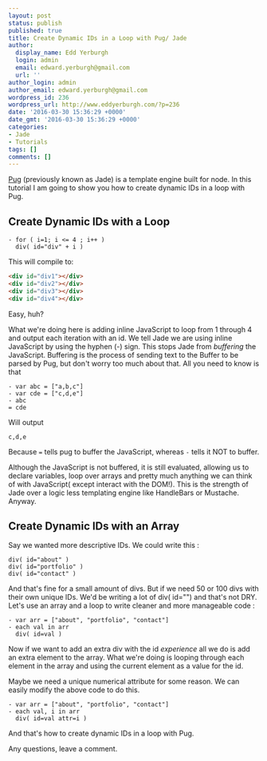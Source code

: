 ```yaml
---
layout: post
status: publish
published: true
title: Create Dynamic IDs in a Loop with Pug/ Jade
author:
  display_name: Edd Yerburgh
  login: admin
  email: edward.yerburgh@gmail.com
  url: ''
author_login: admin
author_email: edward.yerburgh@gmail.com
wordpress_id: 236
wordpress_url: http://www.eddyerburgh.com/?p=236
date: '2016-03-30 15:36:29 +0000'
date_gmt: '2016-03-30 15:36:29 +0000'
categories:
- Jade
- Tutorials
tags: []
comments: []
---
```


<a href="http://jade-lang.com/tutorial/">Pug</a> (previously known as Jade)  is a template engine built for node. In this tutorial I am going to show you how to create dynamic IDs in a loop with Pug.

## Create Dynamic IDs with a Loop

```pug
- for ( i=1; i <= 4 ; i++ )
  div( id="div" + i )
```

This will compile to:
```html
<div id="div1"></div>
<div id="div2"></div>
<div id="div3"></div>
<div id="div4"></div>
```

Easy, huh?

What we're doing here is adding inline JavaScript to loop from 1 through 4 and output each iteration with an id. We tell Jade we are using inline JavaScript by using the hyphen (-) sign. This stops Jade from *buffering* the JavaScript. Buffering is the process of sending text to the Buffer to be parsed by Pug, but don't worry too much about that. All you need to know is that

```pug
- var abc = ["a,b,c"]
- var cde = ["c,d,e"]
- abc
= cde
```

Will output

```c,d,e```

Because `=` tells pug to buffer the JavaScript, whereas `-` tells it NOT to buffer.

Although the JavaScript is not buffered, it is still evaluated, allowing us to declare variables, loop over arrays and pretty much anything we can think of with JavaScript( except interact with the DOM!). This is the strength of Jade over a logic less templating engine like HandleBars or Mustache. Anyway.

## Create Dynamic IDs with an Array

Say we wanted more descriptive IDs. We could write this :

```pug
div( id="about" )
div( id="portfolio" )
div( id="contact" )
```

And that's fine for a small amount of divs. But if we need 50 or 100 divs with their own unique IDs. We'd be writing a lot of div( id="") and that's not DRY. Let's use an array and a loop to write cleaner and more manageable code :
```pug
- var arr = ["about", "portfolio", "contact"]
- each val in arr
  div( id=val )
```

Now if we want to add an extra div with the id *experience* all we do is add an extra element to the array. What we're doing is looping through each element in the array and using the current element as a value for the id.

Maybe we need a unique numerical attribute for some reason. We can easily modify the above code to do this.

```pug
- var arr = ["about", "portfolio", "contact"]
- each val, i in arr
  div( id=val attr=i )
```

And that's how to create dynamic IDs in a loop with Pug.

Any questions, leave a comment.
